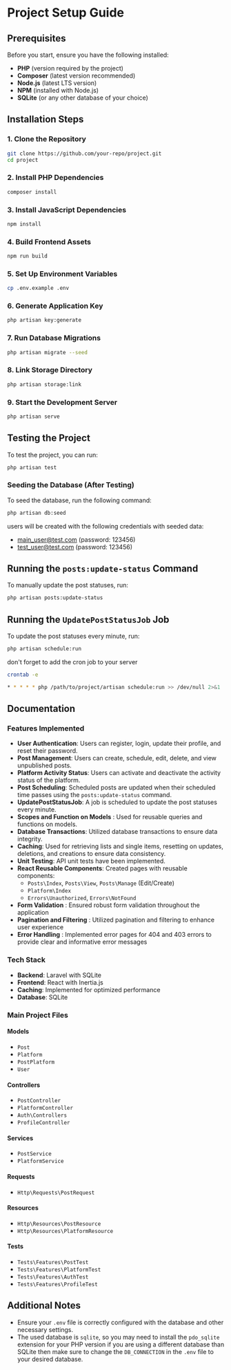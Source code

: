 # Project Setup Guide

## Prerequisites
Before you start, ensure you have the following installed:
- **PHP** (version required by the project)
- **Composer** (latest version recommended)
- **Node.js** (latest LTS version)
- **NPM** (installed with Node.js)
- **SQLite** (or any other database of your choice)

## Installation Steps

### 1. Clone the Repository
```sh
git clone https://github.com/your-repo/project.git
cd project
```

### 2. Install PHP Dependencies
```sh
composer install
```

### 3. Install JavaScript Dependencies
```sh
npm install
```

### 4. Build Frontend Assets
```sh
npm run build
```

### 5. Set Up Environment Variables
```sh
cp .env.example .env
```

### 6. Generate Application Key
```sh
php artisan key:generate
```

### 7. Run Database Migrations
```sh
php artisan migrate --seed
```

### 8. Link Storage Directory
```sh
php artisan storage:link
```

### 9. Start the Development Server
```sh
php artisan serve
```

## Testing the Project
To test the project, you can run:
```sh
php artisan test
```

### Seeding the Database (After Testing)
To seed the database, run the following command:
  ```sh
  php artisan db:seed
  ```
  users will be created with the following credentials with seeded data:
  - main_user@test.com (password: 123456)
  - test_user@test.com (password: 123456)

## Running the `posts:update-status` Command
To manually update the post statuses, run:
```sh
php artisan posts:update-status
```

## Running the `UpdatePostStatusJob` Job
To update the post statuses every minute, run:
```sh
php artisan schedule:run
```
don't forget to add the cron job to your server 
```sh
crontab -e
``` 
```sh
* * * * * php /path/to/project/artisan schedule:run >> /dev/null 2>&1
```


## Documentation

### Features Implemented
- **User Authentication**: Users can register, login, update their profile, and reset their password.
- **Post Management**: Users can create, schedule, edit, delete, and view unpublished posts.
- **Platform Activity Status**: Users can activate and deactivate the activity status of the platform.
- **Post Scheduling**: Scheduled posts are updated when their scheduled time passes using the `posts:update-status` command.
- **UpdatePostStatusJob**: A job is scheduled to update the post statuses every minute.
- **Scopes and Function on Models** : Used for reusable queries and functions on models.
- **Database Transactions**: Utilized database transactions to ensure data integrity.
- **Caching**: Used for retrieving lists and single items, resetting on updates, deletions, and creations to ensure data consistency.
- **Unit Testing**: API unit tests have been implemented.
- **React Reusable Components**: Created pages with reusable components:
  - `Posts\Index`, `Posts\View`, `Posts\Manage` (Edit/Create)
  - `Platform\Index`
  - `Errors\Unauthorized`, `Errors\NotFound`
- **Form Validation** : Ensured robust form validation throughout the application 
- **Pagination and Filtering** : Utilized pagination and filtering to enhance user experience
- **Error Handling** : Implemented error pages for 404 and 403 errors to provide clear and informative error messages

### Tech Stack
- **Backend**: Laravel with SQLite
- **Frontend**: React with Inertia.js
- **Caching**: Implemented for optimized performance
- **Database**: SQLite 

### Main Project Files
#### Models
- `Post`
- `Platform`
- `PostPlatform`
- `User`

#### Controllers
- `PostController`
- `PlatformController`
- `Auth\Controllers`
- `ProfileController`

#### Services
- `PostService`
- `PlatformService`

#### Requests
- `Http\Requests\PostRequest`

#### Resources
- `Http\Resources\PostResource`
- `Http\Resources\PlatformResource`

#### Tests
- `Tests\Features\PostTest`
- `Tests\Features\PlatformTest`
- `Tests\Features\AuthTest`
- `Tests\Features\ProfileTest`

## Additional Notes
- Ensure your `.env` file is correctly configured with the database and other necessary settings.
- The used database is `sqlite`, so you may need to install the `pdo_sqlite` extension for your PHP version if you are using a different database than SQLite then make sure to change the `DB_CONNECTION` in the `.env` file to your desired database.

